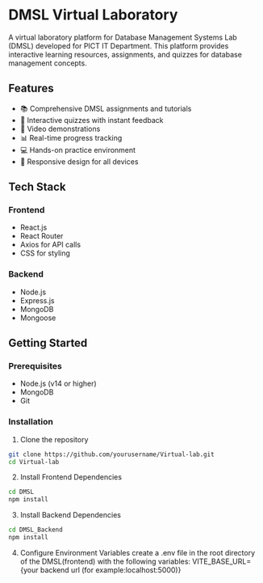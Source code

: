 # DMSL Virtual Laboratory

A virtual laboratory platform for Database Management Systems Lab (DMSL) developed for PICT IT Department. This platform provides interactive learning resources, assignments, and quizzes for database management concepts.

## Features

-   📚 Comprehensive DMSL assignments and tutorials
-   📝 Interactive quizzes with instant feedback
-   🎥 Video demonstrations
-   📊 Real-time progress tracking
-   💻 Hands-on practice environment
-   📱 Responsive design for all devices

## Tech Stack

### Frontend

-   React.js
-   React Router
-   Axios for API calls
-   CSS for styling

### Backend

-   Node.js
-   Express.js
-   MongoDB
-   Mongoose

## Getting Started

### Prerequisites

-   Node.js (v14 or higher)
-   MongoDB
-   Git

### Installation

1. Clone the repository

````bash
git clone https://github.com/yourusername/Virtual-lab.git
cd Virtual-lab
````

2. Install Frontend Dependencies

```bash
cd DMSL
npm install
```

3. Install Backend Dependencies
```bash
cd DMSL_Backend
npm install
```

4. Configure Environment Variables
create a .env file in the root directory of the DMSL(frontend) with the following variables:
VITE_BASE_URL={your backend url (for example:localhost:5000)}
